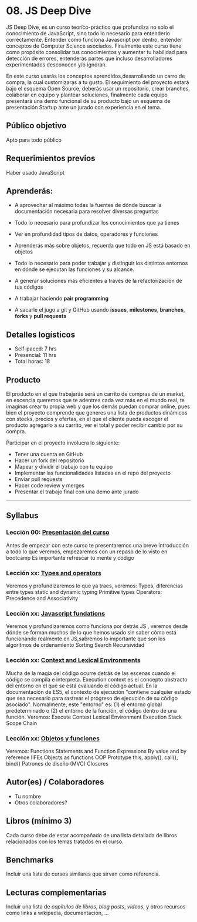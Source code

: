 # 08. JS Deep Dive

JS Deep Dive, es un curso teoríco-práctico que profundiza no solo el conocimiento de JavaScript, sino todo lo necesario para entenderlo correctamente. Entender como funciona Javascript por dentro, entender conceptos de Computer Science asociados. Finalmente este curso tiene como propósito consolidar tus conocimientos y aumentar tu habilidad para detección de errores, entenderás partes que incluso desarrolladores experimentados desconocen y/o ignoran.


En este curso usarás los conceptos aprendidos,desarrollando un carro de compra, la cual customizaras a tu gusto. El seguimiento del proyecto estará bajo el esquema Open Source, deberás usar un repositorio, crear branches, colaborar en equipo y plantear soluciones, finalmente cada equipo presentará una demo funcional de su producto bajo un esquema de presentación Startup ante un jurado con experiencia en el tema.

## Público objetivo

Apto para todo público

## Requerimientos previos

Haber usado JavaScript

## Aprenderás:
*  A aprovechar al máximo todas la fuentes de dónde buscar la documentación necesaria para resolver diversas preguntas
* Todo lo necesario para profundizar los conocimientos que ya tienes
* Ver en profundidad tipos de datos, operadores y funciones
* Aprenderás más sobre objetos, recuerda que todo en JS está basado en objetos
* Todo lo necesario para poder trabajar y distinguir los distintos entornos en dónde se ejecutan las funciones y su alcance.
* A generar soluciones más eficientes a través de la refactorización de tus códigos 

* A trabajar haciendo **pair programming**
* A sacarle el jugo a git y GitHub usando **issues**, **milestones**,
  **branches**, **forks** y **pull requests**

## Detalles logísticos

* Self-paced: 7 hrs
* Presencial: 11 hrs
* Total horas: 18

## Producto

El producto en el que trabajarás será un carrito de compras de un market, en escencia queremos que te adentres cada vez más en el mundo real, te imaginas crear tu propia web y que los demás puedan comprar online, pues bien el proyecto comprende que generes una lista de productos dinámicos con stocks, precios y ofertas, en el que el cliente pueda escoger el producto agregarlo a su carrito, ver el total y poder recibir cambio por su compra.

Participar en el proyecto involucra lo siguiente:

* Tener una cuenta en GitHub
* Hacer un fork del repositorio
* Mapear y dividir el trabajo con tu equipo
* Implementar las funcionalidades listadas en el repo del proyecto
* Enviar pull requests
* Hacer code review y merges
* Presentar el trabajo final con una demo ante jurado

***
## Syllabus
### Lección 00: [Presentación del curso](00-growth-mindset)
Antes de empezar con este curso te presentaremos una breve introducción a todo lo que veremos, empezaremos con un repaso de lo visto en bootcamp
Es importante refrescar tu mente y código 


### Lección xx: [Types and operators](02-types-and-operators)
Veremos y profundizaremos lo que ya traes, veremos: Types, diferencias entre types static and dynamic typing
Primitive types
Operators: Precedence and Associativity

### Lección xx: [Javascript fundations](02-js-fundations)
Veremos y profundizaremos como funciona por detrás JS , veremos desde dónde se forman muchos de lo que hemos usado sin saber cómo está funcionando realmente en JS,sabremos lo importante que son los algoritmos de ordenamiento
Sorting
Search
Recursividad


### Lección xx: [Context and Lexical Environments](01-contex-lexical-enviroments)

Mucha de la magia del código ocurre detrás de las escenas cuando el código se compila e interpreta.
Execution context es el concepto abstracto del entorno en el que se está evaluando el código actual.
En la documentación de ES5, el contexto de ejecución "contiene cualquier estado que sea necesario para rastrear el progreso de ejecución de su código asociado".
Normalmente, este "entorno" es: (1) el entorno global predeterminado o (2) el entorno de la función, el código dentro de una función. 
Veremos:
Execute Context
Lexical Environment
Execution Stack
Scope Chain

### Lección xx: [Objetos y funciones](03-objects-and-functions)
Veremos: Functions Statements and Function Expressions
By value and by reference
IIFEs
Objects as functions
OOP
Prototype
this, apply(), call(), bind()
Patrones de diseño (MVC)
Closures

## Autor(es) / Colaboradores

* Tu nombre
* Otros colaboradores?

## Libros (mínimo 3)

Cada curso debe de estar acompañado de una lista detallada de libros
relacionados con los temas tratados en el curso.

## Benchmarks

Incluir una lista de cursos similares que sirvan como referencia.

## Lecturas complementarias

Incluir una lista de _capítulos de libros_, _blog posts_, _videos_, y otros
recursos como links a wikipedia, documentación, ...
